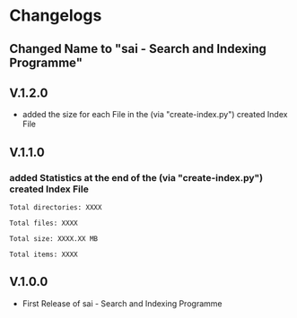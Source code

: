 # Changelogs

## Changed Name to "sai - Search and Indexing Programme"

## V.1.2.0
- added the size for each File in the (via "create-index.py") created Index File

## V.1.1.0
### added Statistics at the end of the (via "create-index.py") created Index File

``Total directories: XXXX``

``Total files: XXXX``

``Total size: XXXX.XX MB``

``Total items: XXXX``

## V.1.0.0
- First Release of sai - Search and Indexing Programme
